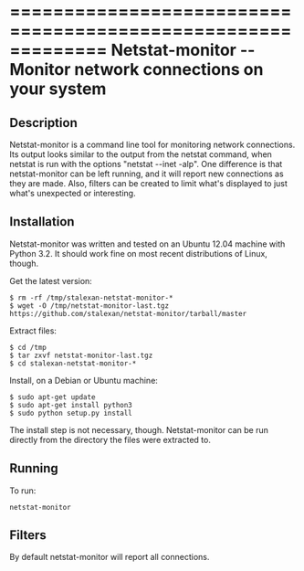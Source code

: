 =============================================================
Netstat-monitor -- Monitor network connections on your system
=============================================================

## Description

Netstat-monitor is a command line tool for monitoring network connections. Its output looks similar to the output from the netstat command, when netstat is run with the options "netstat --inet -alp". One difference is that netstat-monitor can be left running, and it will report new connections as they are made. Also, filters can be created to limit what's displayed to just what's unexpected or interesting.

## Installation

Netstat-monitor was written and tested on an Ubuntu 12.04 machine with Python 3.2. It should work fine on most recent distributions of Linux, though. 

Get the latest version:

    $ rm -rf /tmp/stalexan-netstat-monitor-*
    $ wget -O /tmp/netstat-monitor-last.tgz https://github.com/stalexan/netstat-monitor/tarball/master

Extract files:

    $ cd /tmp
    $ tar zxvf netstat-monitor-last.tgz
    $ cd stalexan-netstat-monitor-*

Install, on a Debian or Ubuntu machine:

    $ sudo apt-get update
    $ sudo apt-get install python3
    $ sudo python setup.py install

The install step is not necessary, though. Netstat-monitor can be run directly from the directory the files were extracted to.

## Running

To run:

    netstat-monitor

## Filters

By default netstat-monitor will report all connections.  <TODO>

